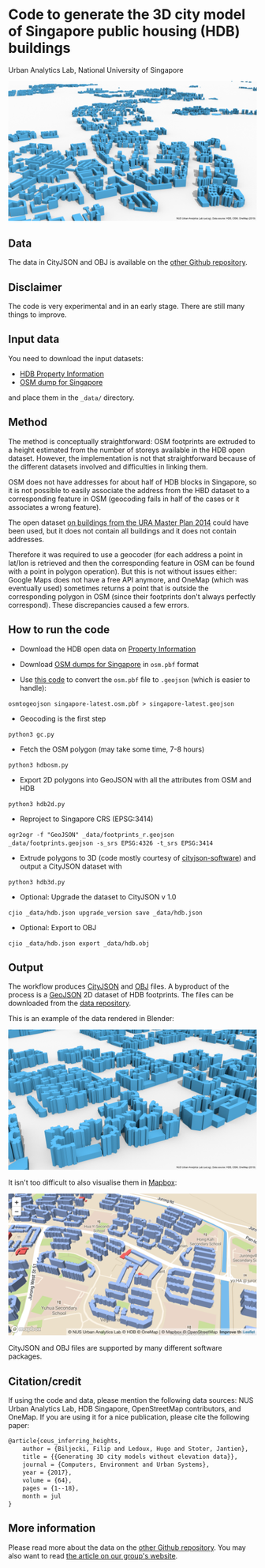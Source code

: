 
# Code to generate the 3D city model of Singapore public housing (HDB) buildings

Urban Analytics Lab, National University of Singapore

![](_images/hdb3d-c4_att.png)

## Data

The data in CityJSON and OBJ is available on the [other Github repository](https://github.com/ualsg/hdb3d-data).

## Disclaimer

The code is very experimental and in an early stage. There are still many things to improve.

## Input data

You need to download the input datasets:
- [HDB Property Information](https://data.gov.sg/dataset/hdb-property-information)
- [OSM dump for Singapore](https://download.openstreetmap.fr/extracts/asia/)

and place them in the `_data/` directory.

## Method

The method is conceptually straightforward: OSM footprints are extruded to a height estimated from the number of storeys available in the HDB open dataset.
However, the implementation is not that straightforward because of the different datasets involved and difficulties in linking them.

OSM does not have addresses for about half of HDB blocks in Singapore, so it is not possible to easily associate the address from the HBD dataset to a corresponding feature in OSM (geocoding fails in half of the cases or it associates a wrong feature).

The open dataset [on buildings from the URA Master Plan 2014](https://data.gov.sg/dataset/master-plan-2014-building) could have been used, but it does not contain all buildings and it does not contain addresses.

Therefore it was required to use a geocoder (for each address a point in lat/lon is retrieved and then the corresponding feature in OSM can be found with a point in polygon operation). But this is not without issues either: Google Maps does not have a free API anymore, and OneMap (which was eventually used) sometimes returns a point that is outside the corresponding polygon in OSM (since their footprints don't always perfectly correspond).
These discrepancies caused a few errors.

## How to run the code

- Download the HDB open data on [Property Information](https://data.gov.sg/dataset/hdb-property-information)

- Download [OSM dumps for Singapore](https://download.openstreetmap.fr/extracts/asia/) in `osm.pbf` format

- Use [this code](https://github.com/tyrasd/osmtogeojson) to convert the `osm.pbf` file to `.geojson` (which is easier to handle):

`osmtogeojson singapore-latest.osm.pbf > singapore-latest.geojson`

- Geocoding is the first step

`python3 gc.py`

- Fetch the OSM polygon (may take some time, 7-8 hours)

`python3 hdbosm.py`

- Export 2D polygons into GeoJSON with all the attributes from OSM and HDB

`python3 hdb2d.py`

- Reproject to Singapore CRS (EPSG:3414)

`ogr2ogr -f "GeoJSON" _data/footprints_r.geojson _data/footprints.geojson -s_srs EPSG:4326 -t_srs EPSG:3414`

- Extrude polygons to 3D (code mostly courtesy of [cityjson-software](https://github.com/tudelft3d/cityjson-software/blob/master/extruder/extruder.py)) and output a CityJSON dataset with

`python3 hdb3d.py`

- Optional: Upgrade the dataset to CityJSON v 1.0

`cjio _data/hdb.json upgrade_version save _data/hdb.json`

- Optional: Export to OBJ

`cjio _data/hdb.json export _data/hdb.obj`

## Output

The workflow produces [CityJSON](https://cityjson.org) and [OBJ](https://en.wikipedia.org/wiki/Wavefront_.obj_file) files.
A byproduct of the process is a [GeoJSON](https://geojson.org) 2D dataset of HDB footprints.
The files can be downloaded from the [data repository](https://github.com/ualsg/hdb3d-data).

This is an example of the data rendered in Blender:

![](_images/hdb3d-c1_att.png)

It isn't too difficult to also visualise them in [Mapbox](https://www.mapbox.com):

![](_images/hdb3d-mapbox.png)

CityJSON and OBJ files are supported by many different software packages.

## Citation/credit 

If using the code and data, please mention the following data sources: NUS Urban Analytics Lab, HDB Singapore, OpenStreetMap contributors, and OneMap. If you are using it for a nice publication, please cite the following paper:

```
@article{ceus_inferring_heights,
    author = {Biljecki, Filip and Ledoux, Hugo and Stoter, Jantien},
    title = {{Generating 3D city models without elevation data}},
    journal = {Computers, Environment and Urban Systems},
    year = {2017},
    volume = {64},
    pages = {1--18},
    month = jul
}
```

## More information

Please read more about the data on the [other Github repository](https://github.com/ualsg/hdb3d-data).
You may also want to read [the article on our group's website](https://ual.sg/post/2019/08/25/release-of-3d-building-open-data-of-hdbs-in-singapore/).
